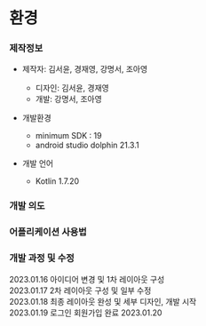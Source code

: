 # 환경

### 제작정보
- 제작자: 김서윤, 경재영, 강명서, 조아영
  - 디자인: 김서윤, 경재영
  - 개발: 강명서, 조아영  
  
- 개발환경
  - minimum SDK : 19
  - android studio dolphin 21.3.1
  
- 개발 언어
  - Kotlin 1.7.20
  
### 개발 의도

### 어플리케이션 사용법

### 개발 과정 및 수정
2023.01.16 아이디어 변경 및 1차 레이아웃 구성    
2023.01.17 2차 레이아웃 구성 및 일부 수정     
2023.01.18 최종 레이아웃 완성 및 세부 디자인, 개발 시작     
2023.01.19 로그인 회원가입 완료
2023.01.20



